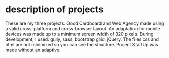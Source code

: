 # description of projects
These are my three projects.
Good Cardboard and Web Agency made using a valid cross-platform and cross-browser layout. An adaptation for mobile devices was made up to a minimum screen width of 320 pixels. During development, I used: gully, sass, bootstrap grid, jQuery. The files css and html are not minimized so you can see the structure. 
Project StartUp was made without an adaptive.
